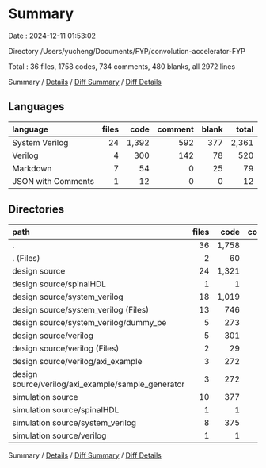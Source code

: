 # Summary

Date : 2024-12-11 01:53:02

Directory /Users/yucheng/Documents/FYP/convolution-accelerator-FYP

Total : 36 files,  1758 codes, 734 comments, 480 blanks, all 2972 lines

Summary / [Details](details.md) / [Diff Summary](diff.md) / [Diff Details](diff-details.md)

## Languages
| language | files | code | comment | blank | total |
| :--- | ---: | ---: | ---: | ---: | ---: |
| System Verilog | 24 | 1,392 | 592 | 377 | 2,361 |
| Verilog | 4 | 300 | 142 | 78 | 520 |
| Markdown | 7 | 54 | 0 | 25 | 79 |
| JSON with Comments | 1 | 12 | 0 | 0 | 12 |

## Directories
| path | files | code | comment | blank | total |
| :--- | ---: | ---: | ---: | ---: | ---: |
| . | 36 | 1,758 | 734 | 480 | 2,972 |
| . (Files) | 2 | 60 | 0 | 15 | 75 |
| design source | 24 | 1,321 | 590 | 391 | 2,302 |
| design source/spinalHDL | 1 | 1 | 0 | 2 | 3 |
| design source/system_verilog | 18 | 1,019 | 448 | 309 | 1,776 |
| design source/system_verilog (Files) | 13 | 746 | 285 | 215 | 1,246 |
| design source/system_verilog/dummy_pe | 5 | 273 | 163 | 94 | 530 |
| design source/verilog | 5 | 301 | 142 | 80 | 523 |
| design source/verilog (Files) | 2 | 29 | 5 | 8 | 42 |
| design source/verilog/axi_example | 3 | 272 | 137 | 72 | 481 |
| design source/verilog/axi_example/sample_generator | 3 | 272 | 137 | 72 | 481 |
| simulation source | 10 | 377 | 144 | 74 | 595 |
| simulation source/spinalHDL | 1 | 1 | 0 | 2 | 3 |
| simulation source/system_verilog | 8 | 375 | 144 | 71 | 590 |
| simulation source/verilog | 1 | 1 | 0 | 1 | 2 |

Summary / [Details](details.md) / [Diff Summary](diff.md) / [Diff Details](diff-details.md)